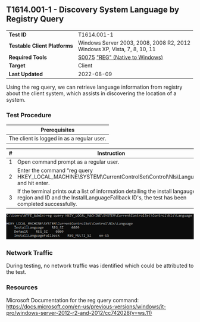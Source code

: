## T1614.001-1 - Discovery System Language by Registry Query
|||
|-|-|
|**Test ID**|T1614.001-1|
|**Testable Client Platforms**|Windows Server 2003, 2008, 2008 R2, 2012<br>Windows XP, Vista, 7, 8, 10, 11|
|**Required Tools**|[S0075](https://attack.mitre.org/software/S0075/) ["REG" (Native to Windows)](https://docs.microsoft.com/en-us/previous-versions/windows/it-pro/windows-server-2012-r2-and-2012/cc742028(v=ws.11))|
|**Target**|Client|
|**Last Updated**|2022-08-09|

Using the reg query, we can retrieve language information from registry about the client system, which assists in discovering the location of a system.

### Test Procedure
|Prerequisites|
|-|
|The client is logged in as a regular user.|

|#|Instruction|
|-|-|
|1|Open command prompt as a regular user.|
|2|Enter the command “reg query HKEY_LOCAL_MACHINE\SYSTEM\CurrentControlSet\Control\Nls\Language” and hit enter.|
|3|If the terminal prints out a list of information detailing the install langauge region and ID and the InstallLanguageFallback ID's, the test has been completed successfully.|

![](./T1614.001-1.png)

### Network Traffic
During testing, no network traffic was identified which could be attributed to the test.

### Resources
Microsoft Documentation for the reg query command: https://docs.microsoft.com/en-us/previous-versions/windows/it-pro/windows-server-2012-r2-and-2012/cc742028(v=ws.11) 
